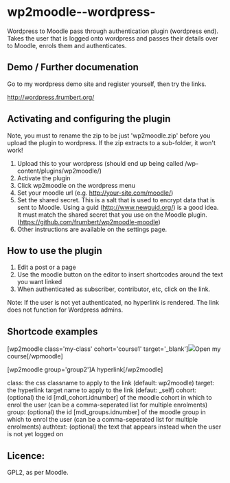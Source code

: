 wp2moodle--wordpress-
=====================

Wordpress to Moodle pass through authentication plugin (wordpress end). Takes the user that is logged onto wordpress and passes their details over to Moodle, enrols them and authenticates.

Demo / Further documenation
---------------------------
Go to my wordpress demo site and register yourself, then try the links.

http://wordpress.frumbert.org/


Activating and configuring the plugin
-------------------------------
Note, you must to rename the zip to be just 'wp2moodle.zip' before you upload the plugin to wordpress. If the zip extracts to a sub-folder, it won't work!

1. Upload this to your wordpress (should end up being called /wp-content/plugins/wp2moodle/)
2. Activate the plugin
3. Click wp2moodle on the wordpress menu
4. Set your moodle url (e.g. http://your-site.com/moodle/)
5. Set the shared secret. This is a salt that is used to encrypt data that is sent to Moodle. Using a guid (http://www.newguid.org/) is a good idea. It must match the shared secret that you use on the Moodle plugin. (https://github.com/frumbert/wp2moodle-moodle)
6. Other instructions are available on the settings page.

How to use the plugin
------------------
1. Edit a post or a page
2. Use the moodle button on the editor to insert shortcodes around the text you want linked
3. When authenticated as subscriber, contributor, etc, click on the link.

Note: If the user is not yet authenticated, no hyperlink is rendered. The link does not function for Wordpress admins.

Shortcode examples
------------------

[wp2moodle class='my-class' cohort='course1' target='_blank']<img src='path.gif'>Open my course[/wpmoodle]

[wp2moodle group='group2']A hyperlink[/wp2moodle]

class: the css classname to apply to the link (default: wp2moodle)
target: the hyperlink target name to apply to the link (defaut: _self)
cohort: (optional) the id [mdl_cohort.idnumber] of the moodle cohort in which to enrol the user (can be a comma-seperated list for multiple enrolments)
group: (optional) the id [mdl_groups.idnumber] of the moodle group in which to enrol the user (can be a comma-seperated list for multiple enrolments)
authtext: (optional) the text that appears instead when the user is not yet logged on

Licence:
--------
GPL2, as per Moodle.
